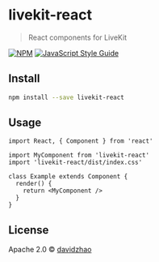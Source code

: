 # livekit-react

> React components for LiveKit

[![NPM](https://img.shields.io/npm/v/livekit-react.svg)](https://www.npmjs.com/package/livekit-react) [![JavaScript Style Guide](https://img.shields.io/badge/code_style-standard-brightgreen.svg)](https://standardjs.com)

## Install

```bash
npm install --save livekit-react
```

## Usage

```tsx
import React, { Component } from 'react'

import MyComponent from 'livekit-react'
import 'livekit-react/dist/index.css'

class Example extends Component {
  render() {
    return <MyComponent />
  }
}
```

## License

Apache 2.0 © [davidzhao](https://github.com/davidzhao)
